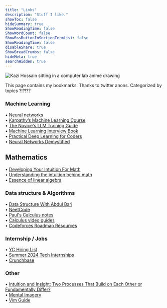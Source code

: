 ```yaml
---
title: "Links"
description: "Stuff I like."
showToc: false
hideSummary: true
ShowReadingTime: false
ShowWordCount: false
ShowRssButtonInSectionTermList: false
ShowReadingTime: false
disableShare: true
ShowBreadCrumbs: false
hideMeta: true
searchHidden: true
---
```


![Kazi Hossain sitting in a computer lab anime drawing](/pages/lab_comp.jpg)


This page contains my bookmarks. Thanks to twitter anons. Categorized by topics ?!?!??

### Machine Learning
• [Neural networks](https://www.youtube.com/playlist?list=PLZHQObOWTQDNU6R1_67000Dx_ZCJB-3pi) \
• [Karpathy’s Machine Learning Course](https://www.youtube.com/playlist?list=PLAqhIrjkxbuWI23v9cThsA9GvCAUhRvKZ) \
• [The Novice's LLM Training Guide](https://rentry.co/llm-training) \
• [Machine Learning Interview Book](https://huyenchip.com/ml-interviews-book/) \
• [Practical Deep Learning for Coders](https://www.youtube.com/playlist?list=PLfYUBJiXbdtSvpQjSnJJ_PmDQB_VyT5iU) \
• [Neural Networks Demystified](https://www.youtube.com/playlist?list=PLiaHhY2iBX9hdHaRr6b7XevZtgZRa1PoU) 



## Mathematics
• [Developing Your Intuition For Math](https://betterexplained.com/articles/developing-your-intuition-for-math/)\
• [Understanding the intuition behind math](https://betterexplained.com/articles/developing-your-intuition-for-math/) \
• [Essence of linear algebra](https://www.youtube.com/playlist?list=PLZHQObOWTQDPD3MizzM2xVFitgF8hE_ab)


### Data structure & Algorithms 
• [Data Structure With Abdul Bari](https://youtu.be/0IAPZzGSbME?list=PLAXnLdrLnQpRcveZTtD644gM9uzYqJCwr) \
• [NeetCode](https://neetcode.io/practice) \
• [Paul's Calculus notes](https://tutorial.math.lamar.edu/classes/calci/calci.aspx) \
• [Calculus video guides](https://www.youtube.com/watch?v=GiCojsAWRj0&list=PL0o_zxa4K1BWYThyV4T2Allw6zY0jEumv) \
• [Codeforces Roadmap Resources](https://docs.google.com/document/d/1-7Co93b504uyXyMjjE8bnLJP3d3QXvp_m1UjvbvdR2Y/edit)




### Internship / Jobs
• [YC Hiring List](https://hnhiring.com/) \
• [Summer 2024 Tech Internships](https://github.com/SimplifyJobs/Summer2024-Internships) \
• [Crunchbase](https://www.crunchbase.com/)



### Other
• [Intuition and Insight: Two Processes That Build on Each Other or Fundamentally Differ?](https://www.frontiersin.org/journals/psychology/articles/10.3389/fpsyg.2016.01395/full) \
• [Mental Imagery](https://plato.stanford.edu/entries/mental-imagery/) \
• [Vim Guide](http://www.vimgenius.com/lessons/vim-intro)






















<!-- 

• []() 


-->